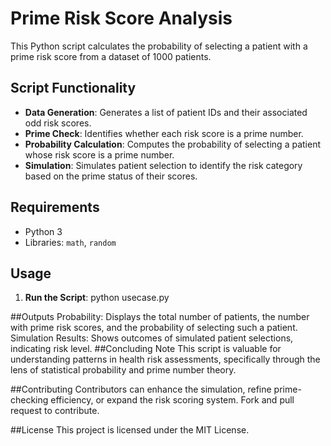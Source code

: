 # Prime Risk Score Analysis

This Python script calculates the probability of selecting a patient with a prime risk score from a dataset of 1000 patients.

## Script Functionality
- **Data Generation**: Generates a list of patient IDs and their associated odd risk scores.
- **Prime Check**: Identifies whether each risk score is a prime number.
- **Probability Calculation**: Computes the probability of selecting a patient whose risk score is a prime number.
- **Simulation**: Simulates patient selection to identify the risk category based on the prime status of their scores.

## Requirements
- Python 3
- Libraries: `math`, `random`

## Usage
1. **Run the Script**:
   python usecase.py

##Outputs
Probability: Displays the total number of patients, the number with prime risk scores, and the probability of selecting such a patient.
Simulation Results: Shows outcomes of simulated patient selections, indicating risk level.
##Concluding Note
This script is valuable for understanding patterns in health risk assessments, specifically through the lens of statistical probability and prime number theory.

##Contributing
Contributors can enhance the simulation, refine prime-checking efficiency, or expand the risk scoring system. Fork and pull request to contribute.

##License
This project is licensed under the MIT License.